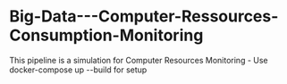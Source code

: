 # Big-Data---Computer-Ressources-Consumption-Monitoring
This pipeline is a simulation for Computer Resources Monitoring - Use docker-compose up --build for setup

